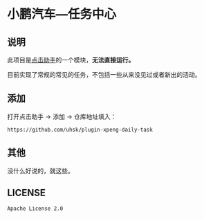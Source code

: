 # 小鹏汽车—任务中心

## 说明

此项目是[点击助手](#)的一个模块，**无法直接运行。**

目前实现了常规的常见的任务，不包括一些从来没见过或者新出的活动。

## 添加

打开点击助手 -> 添加 -> 仓库地址填入：
```text
https://github.com/uhsk/plugin-xpeng-daily-task
```

## 其他

没什么好说的，就这些。

## LICENSE

```text
Apache License 2.0
```
